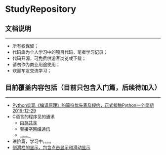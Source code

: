 # StudyRepository
<h2>文档说明</h2>
<hr>
<ul>
<li>所有权保留；</li>
<li>代码库为个人学习中的项目代码，笔者学习记录；</li>
<li>代码开源，可免费供游客浏览或下载；</li>
<li>请勿作为商业用途使用；</li>
<li>欢迎车友交流学习；</li>
</ul>
<h2>目前覆盖内容包括（目前只包含入门篇，后续待加入）</h2>
<hr>
<ul>
<li><a href="#">Python实现《编译原理》的算符优先表及规约，正式接触Python一个星期2016-12-29</a></li>
<li>C语言的程序见的通讯
	<ul>
	<li><a href="#">内存共享</a></li>
	<li><a href="#">套接字网络通讯</a></li>
	<li><a href="#">。。。。</a></li>
	</ul>
</li>
<li>进阶篇，学习中。。。。</li>
<li><a href="#">侧滑栏的显示，包含点击显示和滑动显示</a></li>
</ul>